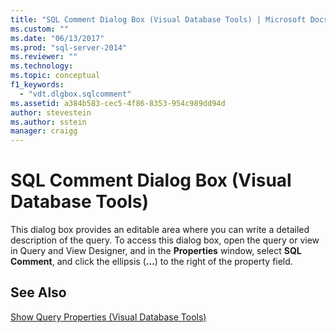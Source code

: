 ```yaml
---
title: "SQL Comment Dialog Box (Visual Database Tools) | Microsoft Docs"
ms.custom: ""
ms.date: "06/13/2017"
ms.prod: "sql-server-2014"
ms.reviewer: ""
ms.technology:
ms.topic: conceptual
f1_keywords: 
  - "vdt.dlgbox.sqlcomment"
ms.assetid: a384b583-cec5-4f86-8353-954c989dd94d
author: stevestein
ms.author: sstein
manager: craigg
---
```

# SQL Comment Dialog Box (Visual Database Tools)
  This dialog box provides an editable area where you can write a detailed description of the query. To access this dialog box, open the query or view in Query and View Designer, and in the **Properties** window, select **SQL Comment**, and click the ellipsis (**...**) to the right of the property field.  
  
## See Also  
 [Show Query Properties &#40;Visual Database Tools&#41;](visual-database-tools.md)  
  
  
